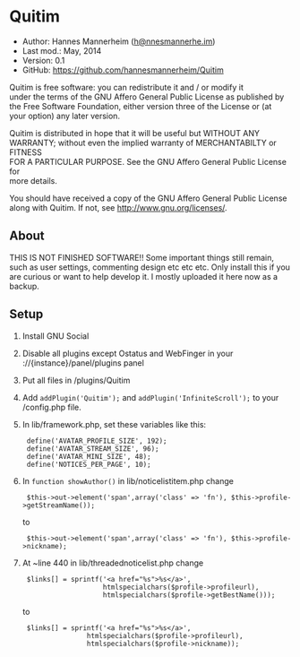 Quitim
==========================================

* Author:    Hannes Mannerheim (<h@nnesmannerhe.im>)
* Last mod.: May, 2014
* Version:   0.1
* GitHub:    <https://github.com/hannesmannerheim/Quitim>

Quitim is free  software:  you can  redistribute it  and / or  modify it  
under the  terms of the GNU Affero General Public License as published by  
the Free Software Foundation,  either version three of the License or (at  
your option) any later version.                                            
                                                                           
Quitim is distributed  in hope that  it will be  useful but  WITHOUT ANY  
WARRANTY;  without even the implied warranty of MERCHANTABILTY or FITNESS  
FOR A PARTICULAR PURPOSE.  See the  GNU Affero General Public License for  
more details.                                                              
                                                                           
You should have received a copy of the  GNU Affero General Public License  
along with Quitim. If not, see <http://www.gnu.org/licenses/>.            
                                                                           
About
-----

THIS IS NOT FINISHED SOFTWARE!! Some important things still remain, such as
user settings, commenting design etc etc etc. Only install this if you are curious
or want to help develop it. I mostly uploaded it here now as a backup.


Setup
-----

1. Install GNU Social

2. Disable all plugins except Ostatus and WebFinger in your
://{instance}/panel/plugins panel

3. Put all files in /plugins/Quitim

4. Add `addPlugin('Quitim');` and  `addPlugin('InfiniteScroll');` to your 
/config.php file.

5. In lib/framework.php, set these variables like this:

		define('AVATAR_PROFILE_SIZE', 192);
		define('AVATAR_STREAM_SIZE', 96);
		define('AVATAR_MINI_SIZE', 48);
		define('NOTICES_PER_PAGE', 10);

6. In `function showAuthor()` in lib/noticelistitem.php change

    	$this->out->element('span',array('class' => 'fn'), $this->profile->getStreamName());

    to

    	$this->out->element('span',array('class' => 'fn'), $this->profile->nickname);
	
7. At ~line 440 in lib/threadednoticelist.php change

    	$links[] = sprintf('<a href="%s">%s</a>',
    					   htmlspecialchars($profile->profileurl),
	    				   htmlspecialchars($profile->getBestName()));

    to 

    	$links[] = sprintf('<a href="%s">%s</a>',
    				   htmlspecialchars($profile->profileurl),
    				   htmlspecialchars($profile->nickname));

	